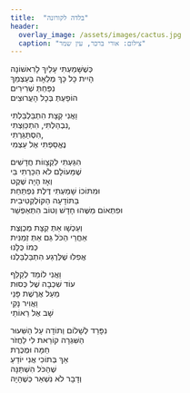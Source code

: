 ```yaml
---
title:  "בלדה לקורונה"
header:
  overlay_image: /assets/images/cactus.jpg
  caption: "צילום: אורי ברכר, עין שמר"
---
```

כְּשֶׁשָּׁמַעְתִּי עָלַיִךְ לָרִאשׁוֹנָה  
הָיִית כָּל כָּךְ מְלֵאָה בְּעַצְמֵךְ  
נִפַּחְתְּ שְׁרִירִים  
הוֹפַעְתְּ בְּכָל הָעֲרוּצִים<!--more-->

וַאֲנִי קְצָת הִתְבַּלְבַּלְתִּי  
נִבְהַלְתִּי, הִתְכַּוַּצְתִּי,  
הִסְתַּגַּרְתִּי,  
נֶאֱסַפְתִּי אֶל עַצְמִי

הִגַּעְתִּי לִקְצָווֹת חֲדָשִׁים  
שֶׁמֵּעוֹלָם לֹא הִכַּרְתִּי בִּי  
וְאָז הָיָה שֶׁקֶט  
וּמִתּוֹכוֹ שָׁמַעְתִּי דֶּלֶת נִפְתַּחַת  
בַּתּוֹדָעָה הַקּוֹלֶקְטִיבִית  
וּפִתְאוֹם מַשֶּׁהוּ חָדָשׁ וְטוֹב הִתְאַפְשֵׁר

וְעַכְשָׁו אַתְּ קְצָת מְכֻוֶּצֶת  
אַחֲרֵי הַכֹּל גַּם אַתְּ זְמַנִּית  
כְּמוֹ כֻּלָּנוּ  
אֲפִלּוּ שֶׁלְּרֶגַע הִתְבַּלְבַּלְנוּ

וַאֲנִי לוֹמֵד לְקַלֵּף  
עוֹד שִׁכְבָה שֶׁל כְּסוּת  
מֵעַל אֲרֶשֶׁת פָּנַי  
וַאֲוִיר נָקִי  
שָׁב אֶל רֵאוֹתַי

נִפָּרֵד לְשָׁלוֹם וְתוֹדָה עַל הַשִּׁעוּר  
הַשִּׁגְרָה קוֹרֵאת לִי לַחֲזֹר  
חַמָּה וּמֻכֶּרֶת  
אַךְ בְּתוֹכִי אֲנִי יוֹדֵעַ  
שֶׁהַכֹּל הִשְׁתַּנָּה  
וְדָבָר לֹא נִשְׁאַר כְּשֶׁהָיָה
